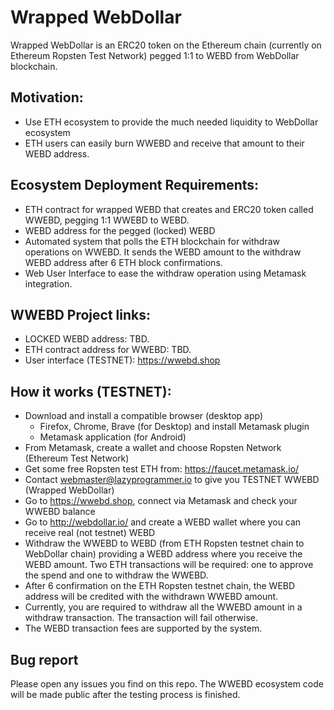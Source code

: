 # Wrapped WebDollar

Wrapped WebDollar is an ERC20 token on the Ethereum chain (currently on Ethereum Ropsten Test Network) pegged 1:1 to WEBD from WebDollar blockchain.

## Motivation:

  * Use ETH ecosystem to provide the much needed liquidity to WebDollar ecosystem
  * ETH users can easily burn WWEBD and receive that amount to their WEBD address.

## Ecosystem Deployment Requirements:

  * ETH contract for wrapped WEBD that creates and ERC20 token called WWEBD, pegging 1:1 WWEBD to WEBD.
  * WEBD address for the pegged (locked) WEBD
  * Automated system that polls the ETH blockchain for withdraw operations on WWEBD.
    It sends the WEBD amount to the withdraw WEBD address after 6 ETH block confirmations.
  * Web User Interface to ease the withdraw operation using Metamask integration.

## WWEBD Project links:

  * LOCKED WEBD address: TBD.
  * ETH contract address for WWEBD: TBD.
  * User interface (TESTNET): https://wwebd.shop

## How it works (TESTNET):

  * Download and install a compatible browser (desktop app)
    * Firefox, Chrome, Brave (for Desktop) and install Metamask plugin
    * Metamask application (for Android)
  * From Metamask, create a wallet and choose Ropsten Network (Ethereum Test Network)
  * Get some free Ropsten test ETH from: https://faucet.metamask.io/
  * Contact webmaster@lazyprogrammer.io to give you TESTNET WWEBD (Wrapped WebDollar)
  * Go to https://wwebd.shop, connect via Metamask and check your WWEBD balance
  * Go to http://webdollar.io/ and create a WEBD wallet where you can receive real (not testnet) WEBD
  * Withdraw the WWEBD to WEBD (from ETH Ropsten testnet chain to WebDollar chain) providing a WEBD address where you receive the WEBD amount. Two ETH transactions will be required: one to approve the spend and one to withdraw the WWEBD.
  * After 6 confirmation on the ETH Ropsten testnet chain, the WEBD address will be credited with the withdrawn WWEBD amount.
  * Currently, you are required to withdraw all the WWEBD amount in a withdraw transaction. The transaction will fail otherwise.
  * The WEBD transaction fees are supported by the system.

## Bug report

Please open any issues you find on this repo.
The WWEBD ecosystem code will be made public after the testing process is finished.

